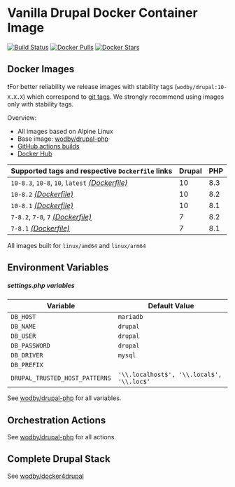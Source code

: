 # Vanilla Drupal Docker Container Image

[![Build Status](https://github.com/wodby/drupal/workflows/Build%20docker%20image/badge.svg)](https://github.com/wodby/drupal/actions)
[![Docker Pulls](https://img.shields.io/docker/pulls/wodby/drupal.svg)](https://hub.docker.com/r/wodby/drupal)
[![Docker Stars](https://img.shields.io/docker/stars/wodby/drupal.svg)](https://hub.docker.com/r/wodby/drupal)

## Docker Images

❗For better reliability we release images with stability tags (`wodby/drupal:10-X.X.X`) which correspond
to [git tags](https://github.com/wodby/drupal/releases). We strongly recommend using images only with stability tags.

Overview:

- All images based on Alpine Linux
- Base image: [wodby/drupal-php](https://github.com/wodby/drupal-php)
- [GitHub actions builds](https://github.com/wodby/drupal/actions)
- [Docker Hub](https://hub.docker.com/r/wodby/drupal)

| Supported tags and respective `Dockerfile` links                                                             | Drupal | PHP |
|--------------------------------------------------------------------------------------------------------------|--------|-----|
| `10-8.3`, `10-8`, `10`, `latest` [_(Dockerfile)_](https://github.com/wodby/drupal/tree/master/10/Dockerfile) | 10     | 8.3 |
| `10-8.2` [_(Dockerfile)_](https://github.com/wodby/drupal/tree/master/10/Dockerfile)                         | 10     | 8.2 |
| `10-8.1` [_(Dockerfile)_](https://github.com/wodby/drupal/tree/master/10/Dockerfile)                         | 10     | 8.1 |
| `7-8.2`, `7-8`, `7` [_(Dockerfile)_](https://github.com/wodby/drupal/tree/master/7/Dockerfile)               | 7      | 8.2 |
| `7-8.1` [_(Dockerfile)_](https://github.com/wodby/drupal/tree/master/7/Dockerfile)                           | 7      | 8.1 |

All images built for `linux/amd64` and `linux/arm64`

## Environment Variables

##### settings.php variables

| Variable                       | Default Value                             |
|--------------------------------|-------------------------------------------|
| `DB_HOST`                      | `mariadb`                                 |
| `DB_NAME`                      | `drupal`                                  |
| `DB_USER`                      | `drupal`                                  |
| `DB_PASSWORD`                  | `drupal`                                  |
| `DB_DRIVER`                    | `mysql`                                   |
| `DB_PREFIX`                    |                                           |
| `DRUPAL_TRUSTED_HOST_PATTERNS` | `'\\.localhost$', '\\.local$', '\\.loc$'` |

See [wodby/drupal-php](https://github.com/wodby/drupal-php) for all variables.

## Orchestration Actions

See [wodby/drupal-php](https://github.com/wodby/drupal-php) for all actions.

## Complete Drupal Stack

See [wodby/docker4drupal](https://github.com/wodby/docker4drupal)

